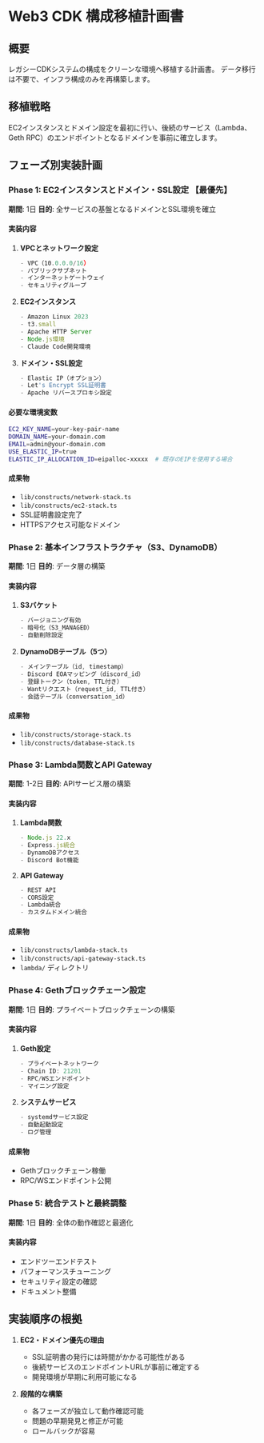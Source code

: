 # Web3 CDK 構成移植計画書

## 概要
レガシーCDKシステムの構成をクリーンな環境へ移植する計画書。
データ移行は不要で、インフラ構成のみを再構築します。

## 移植戦略
EC2インスタンスとドメイン設定を最初に行い、後続のサービス（Lambda、Geth RPC）のエンドポイントとなるドメインを事前に確立します。

## フェーズ別実装計画

### Phase 1: EC2インスタンスとドメイン・SSL設定 【最優先】
**期間**: 1日
**目的**: 全サービスの基盤となるドメインとSSL環境を確立

#### 実装内容
1. **VPCとネットワーク設定**
   ```typescript
   - VPC（10.0.0.0/16）
   - パブリックサブネット
   - インターネットゲートウェイ
   - セキュリティグループ
   ```

2. **EC2インスタンス**
   ```typescript
   - Amazon Linux 2023
   - t3.small
   - Apache HTTP Server
   - Node.js環境
   - Claude Code開発環境
   ```

3. **ドメイン・SSL設定**
   ```typescript
   - Elastic IP（オプション）
   - Let's Encrypt SSL証明書
   - Apache リバースプロキシ設定
   ```

#### 必要な環境変数
```bash
EC2_KEY_NAME=your-key-pair-name
DOMAIN_NAME=your-domain.com
EMAIL=admin@your-domain.com
USE_ELASTIC_IP=true
ELASTIC_IP_ALLOCATION_ID=eipalloc-xxxxx  # 既存のEIPを使用する場合
```

#### 成果物
- `lib/constructs/network-stack.ts`
- `lib/constructs/ec2-stack.ts`
- SSL証明書設定完了
- HTTPSアクセス可能なドメイン

### Phase 2: 基本インフラストラクチャ（S3、DynamoDB）
**期間**: 1日
**目的**: データ層の構築

#### 実装内容
1. **S3バケット**
   ```typescript
   - バージョニング有効
   - 暗号化（S3_MANAGED）
   - 自動削除設定
   ```

2. **DynamoDBテーブル（5つ）**
   ```typescript
   - メインテーブル（id, timestamp）
   - Discord EOAマッピング（discord_id）
   - 登録トークン（token, TTL付き）
   - Wantリクエスト（request_id, TTL付き）
   - 会話テーブル（conversation_id）
   ```

#### 成果物
- `lib/constructs/storage-stack.ts`
- `lib/constructs/database-stack.ts`

### Phase 3: Lambda関数とAPI Gateway
**期間**: 1-2日
**目的**: APIサービス層の構築

#### 実装内容
1. **Lambda関数**
   ```typescript
   - Node.js 22.x
   - Express.js統合
   - DynamoDBアクセス
   - Discord Bot機能
   ```

2. **API Gateway**
   ```typescript
   - REST API
   - CORS設定
   - Lambda統合
   - カスタムドメイン統合
   ```

#### 成果物
- `lib/constructs/lambda-stack.ts`
- `lib/constructs/api-gateway-stack.ts`
- `lambda/` ディレクトリ

### Phase 4: Gethブロックチェーン設定
**期間**: 1日
**目的**: プライベートブロックチェーンの構築

#### 実装内容
1. **Geth設定**
   ```typescript
   - プライベートネットワーク
   - Chain ID: 21201
   - RPC/WSエンドポイント
   - マイニング設定
   ```

2. **システムサービス**
   ```typescript
   - systemdサービス設定
   - 自動起動設定
   - ログ管理
   ```

#### 成果物
- Gethブロックチェーン稼働
- RPC/WSエンドポイント公開

### Phase 5: 統合テストと最終調整
**期間**: 1日
**目的**: 全体の動作確認と最適化

#### 実装内容
- エンドツーエンドテスト
- パフォーマンスチューニング
- セキュリティ設定の確認
- ドキュメント整備

## 実装順序の根拠

1. **EC2・ドメイン優先の理由**
   - SSL証明書の発行には時間がかかる可能性がある
   - 後続サービスのエンドポイントURLが事前に確定する
   - 開発環境が早期に利用可能になる

2. **段階的な構築**
   - 各フェーズが独立して動作確認可能
   - 問題の早期発見と修正が可能
   - ロールバックが容易

